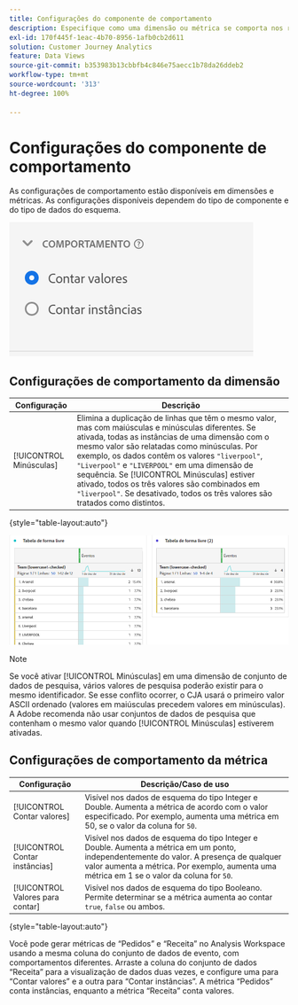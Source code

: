 ```yaml
---
title: Configurações do componente de comportamento
description: Especifique como uma dimensão ou métrica se comporta nos relatórios.
exl-id: 170f445f-1eac-4b70-8956-1afb0cb2d611
solution: Customer Journey Analytics
feature: Data Views
source-git-commit: b353983b13cbbfb4c846e75aecc1b78da26ddeb2
workflow-type: tm+mt
source-wordcount: '313'
ht-degree: 100%

---
```


# Configurações do componente de comportamento

As configurações de comportamento estão disponíveis em dimensões e métricas. As configurações disponíveis dependem do tipo de componente e do tipo de dados do esquema.

![Configurações de comportamento](../assets/behavior-settings.png)

## Configurações de comportamento da dimensão

| Configuração | Descrição |
| --- | --- |
| [!UICONTROL Minúsculas] | Elimina a duplicação de linhas que têm o mesmo valor, mas com maiúsculas e minúsculas diferentes. Se ativada, todas as instâncias de uma dimensão com o mesmo valor são relatadas como minúsculas. Por exemplo, os dados contêm os valores `"liverpool"`, `"Liverpool"` e `"LIVERPOOL"` em uma dimensão de sequência. Se [!UICONTROL Minúsculas] estiver ativado, todos os três valores são combinados em `"liverpool"`. Se desativado, todos os três valores são tratados como distintos. |

{style=&quot;table-layout:auto&quot;}

![Dimensão que diferencia maiúsculas de minúsculas](../assets/case-sens-workspace.png)

>[!NOTE]
>
>Se você ativar [!UICONTROL Minúsculas] em uma dimensão de conjunto de dados de pesquisa, vários valores de pesquisa poderão existir para o mesmo identificador. Se esse conflito ocorrer, o CJA usará o primeiro valor ASCII ordenado (valores em maiúsculas precedem valores em minúsculas). A Adobe recomenda não usar conjuntos de dados de pesquisa que contenham o mesmo valor quando [!UICONTROL Minúsculas] estiverem ativadas.

## Configurações de comportamento da métrica

| Configuração | Descrição/Caso de uso |
| --- | --- |
| [!UICONTROL Contar valores] | Visível nos dados de esquema do tipo Integer e Double. Aumenta a métrica de acordo com o valor especificado. Por exemplo, aumenta uma métrica em 50, se o valor da coluna for `50`. |
| [!UICONTROL Contar instâncias] | Visível nos dados de esquema do tipo Integer e Double. Aumenta a métrica em um ponto, independentemente do valor. A presença de qualquer valor aumenta a métrica. Por exemplo, aumenta uma métrica em 1 se o valor da coluna for `50`. |
| [!UICONTROL Valores para contar] | Visível nos dados de esquema do tipo Booleano. Permite determinar se a métrica aumenta ao contar `true`, `false` ou ambos. |

{style=&quot;table-layout:auto&quot;}

Você pode gerar métricas de “Pedidos” e “Receita” no Analysis Workspace usando a mesma coluna do conjunto de dados de evento, com comportamentos diferentes. Arraste a coluna do conjunto de dados “Receita” para a visualização de dados duas vezes, e configure uma para “Contar valores” e a outra para “Contar instâncias”. A métrica “Pedidos” conta instâncias, enquanto a métrica “Receita” conta valores.
